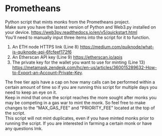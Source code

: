 # Prometheans
Python script that mints monks from the Prometheans project.  
Make sure you have the lastest version of Python and Web3.py installed on your device. https://web3py.readthedocs.io/en/v5/quickstart.html  
You'll need to manually input three items into the script for it to function.  
1) An ETH node HTTPS link (Line 8) https://medium.com/quiknode/what-is-quiknode-api-6fcfeef172f6  
2) An Etherscan API key (Line 9) https://etherscan.io/apis
3) The private key for the wallet you want to use for minting (Line 13) https://metamask.zendesk.com/hc/en-us/articles/360015289632-How-to-Export-an-Account-Private-Key.  


The free tier apis have a cap on how many calls can be performed within a certain amount of time so if you are running this script for multiple days you need to keep an eye on it.  
Keep in mind that once the script reaches the more sought after monks you may be competing in a gas war to mint the monk. So feel free to make changes to the "MAX_GAS_FEE" and "PRIORITY_FEE" located at the top of the script.  
This script will not mint duplicates, even if you have minted monks prior to running the script. If you are interested in farming a certain monk or have any questions lmk.
